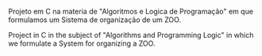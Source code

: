 Projeto em C na materia de "Algoritmos e Logica de Programação" em que formulamos um Sistema de organização de um ZOO.


Project in C in the subject of "Algorithms and Programming Logic" in which we formulate a System for organizing a ZOO.

